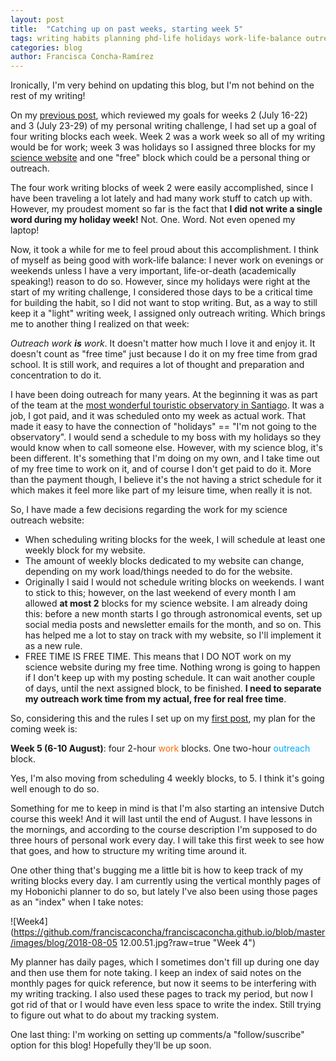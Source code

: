 ```yaml
---
layout: post
title:  "Catching up on past weeks, starting week 5"
tags: writing habits planning phd-life holidays work-life-balance outreach hobonichi-techo
categories: blog
author: Francisca Concha-Ramírez
---
```


Ironically, I'm very behind on updating this blog, but I'm not behind on the rest of my writing!

On my <a href="http://francisca.cr/2018/07/16/Review-of-week-1.html">previous post</a>, which reviewed my goals for weeks 2 (July 16-22) and 3 (July 23-29) of my personal writing challenge, I had set up a goal of four writing blocks each week. Week 2 was a work week so all of my writing would be for work; week 3 was holidays so I assigned three blocks for my <a href="http://primerfoton.cl" target="blank">science website<i class="fa fa-fw fa-external-link"></i></a> and one "free" block which could be a personal thing or outreach. 

The four work writing blocks of week 2 were easily accomplished, since I have been traveling a lot lately and had many work stuff to catch up with. However, my proudest moment so far is the fact that **I did not write a single word during my holiday week!** Not. One. Word. Not even opened my laptop!

Now, it took a while for me to feel proud about this accomplishment. I think of myself as being good with work-life balance: I never work on evenings or weekends unless I have a very important, life-or-death (academically speaking!) reason to do so. However, since my holidays were right at the start of my writing challenge, I considered those days to be a critical time for building the habit, so I did not want to stop writing. But, as a way to still keep it a "light" writing week, I assigned only outreach writing. Which brings me to another thing I realized on that week:

_Outreach work **is** work_. It doesn't matter how much I love it and enjoy it. It doesn't count as "free time" just because I do it on my free time from grad school. It is still work, and requires a lot of thought and preparation and concentration to do it. 

I have been doing outreach for many years. At the beginning it was as part of the team at the <a href="http://oaa.cl/en" target="_blank">most wonderful touristic observatory in Santiago<i class="fa fa-fw fa-external-link"></i></a>. It was a job, I got paid, and it was scheduled onto my week as actual work. That made it easy to have the connection of "holidays" == "I'm not going to the observatory". I would send a schedule to my boss with my holidays so they would know when to call someone else. However, with my science blog, it's been different. It's something that I'm doing on my own, and I take time out of my free time to work on it, and of course I don't get paid to do it. More than the payment though, I believe it's the not having a strict schedule for it which makes it feel more like part of my leisure time, when really it is not.

So, I have made a few decisions regarding the work for my science outreach website:

* When scheduling writing blocks for the week, I will schedule at least one weekly block for my website.
* The amount of weekly blocks dedicated to my website can change, depending on my work load/things needed to do for the website.
* Originally I said I would not schedule writing blocks on weekends. I want to stick to this; however, on the last weekend of every month I am allowed **at most 2** blocks for my science website. I am already doing this: before a new month starts I go through astronomical events, set up social media posts and newsletter emails for the month, and so on. This has helped me a lot to stay on track with my website, so I'll implement it as a new rule.
* FREE TIME IS FREE TIME. This means that I DO NOT work on my science website during my free time. Nothing wrong is going to happen if I don't keep up with my posting schedule. It can wait another couple of days, until the next assigned block, to be finished. **I need to separate my outreach work time from my actual, free for real free time**.

So, considering this and the rules I set up on my <a href="http://francisca.cr/2018/06/27/Getting-my-writing-habit-back.html">first post</a>, my plan for the coming week is:

**Week 5 (6-10 August)**: four 2-hour <font color="#ff6600">work</font> blocks. One two-hour <font color="#00aaff">outreach</font> block.

Yes, I'm also moving from scheduling 4 weekly blocks, to 5. I think it's going well enough to do so. 

Something for me to keep in mind is that I'm also starting an intensive Dutch course this week! And it will last until the end of August. I have lessons in the mornings, and according to the course description I'm supposed to do three hours of personal work every day. I will take this first week to see how that goes, and how to structure my writing time around it.

One other thing that's bugging me a little bit is how to keep track of my writing blocks every day. I am currently using the vertical monthly pages of my Hobonichi planner to do so, but lately I've also been using those pages as an "index" when I take notes:

![Week4](https://github.com/franciscaconcha/franciscaconcha.github.io/blob/master/images/blog/2018-08-05 12.00.51.jpg?raw=true "Week 4")

My planner has daily pages, which I sometimes don't fill up during one day and then use them for note taking. I keep an index of said notes on the monthly pages for quick reference, but now it seems to be interfering with my writing tracking. I also used these pages to track my period, but now I got rid of that or I would have even less space to write the index. Still trying to figure out what to do about my tracking system.

One last thing: I'm working on setting up comments/a "follow/suscribe" option for this blog! Hopefully they'll be up soon.
